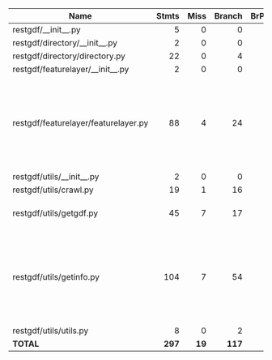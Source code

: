 | Name                                 |    Stmts |     Miss |   Branch |   BrPart |   Cover |   Missing |
|------------------------------------- | -------: | -------: | -------: | -------: | ------: | --------: |
| restgdf/\_\_init\_\_.py              |        5 |        0 |        0 |        0 |    100% |           |
| restgdf/directory/\_\_init\_\_.py    |        2 |        0 |        0 |        0 |    100% |           |
| restgdf/directory/directory.py       |       22 |        0 |        4 |        1 |     96% |    28->31 |
| restgdf/featurelayer/\_\_init\_\_.py |        2 |        0 |        0 |        0 |    100% |           |
| restgdf/featurelayer/featurelayer.py |       88 |        4 |       24 |        5 |     92% |52, 74, 89, 109->111, 136->145, 138, 149->158 |
| restgdf/utils/\_\_init\_\_.py        |        2 |        0 |        0 |        0 |    100% |           |
| restgdf/utils/crawl.py               |       19 |        1 |       16 |        1 |     94% |        18 |
| restgdf/utils/getgdf.py              |       45 |        7 |       17 |        4 |     79% |29, 58-60, 67, 97, 99 |
| restgdf/utils/getinfo.py             |      104 |        7 |       54 |        7 |     89% |49-53, 76, 97, 104, 138->143, 141, 154, 160->162 |
| restgdf/utils/utils.py               |        8 |        0 |        2 |        0 |    100% |           |
|                            **TOTAL** |  **297** |   **19** |  **117** |   **18** | **90%** |           |
